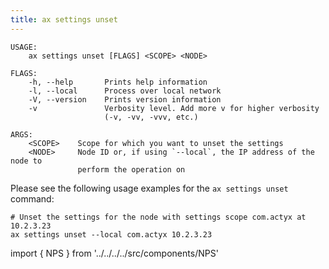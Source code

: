 ```yaml
---
title: ax settings unset
---
```


```text title="Remove settings from an ActyxOS node"
USAGE:
    ax settings unset [FLAGS] <SCOPE> <NODE>

FLAGS:
    -h, --help       Prints help information
    -l, --local      Process over local network
    -V, --version    Prints version information
    -v               Verbosity level. Add more v for higher verbosity
                     (-v, -vv, -vvv, etc.)

ARGS:
    <SCOPE>    Scope for which you want to unset the settings
    <NODE>     Node ID or, if using `--local`, the IP address of the node to
               perform the operation on
```

Please see the following usage examples for the `ax settings unset` command:

```text title="Example Usage"
# Unset the settings for the node with settings scope com.actyx at 10.2.3.23
ax settings unset --local com.actyx 10.2.3.23
```

import { NPS } from '../../../../src/components/NPS'

<NPS />
